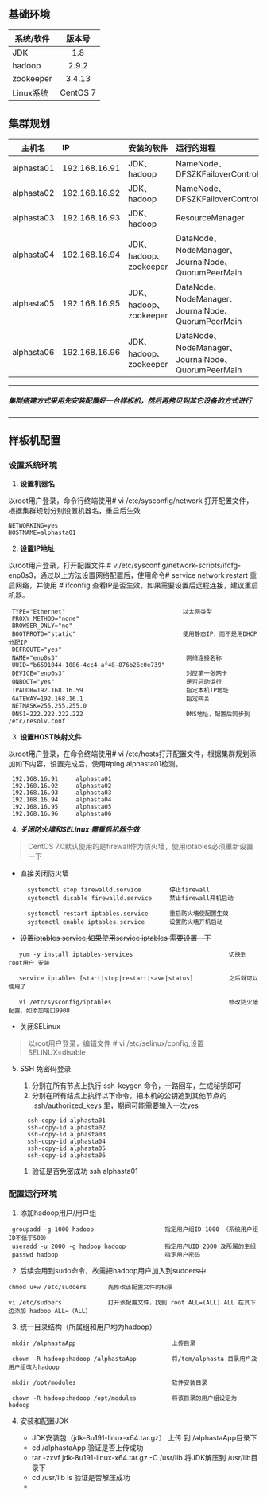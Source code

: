 ## 基础环境

系统/软件 | 版本号
-|:-:
JDK | 1.8 
hadoop | 2.9.2
zookeeper | 3.4.13
Linux系统 | CentOS 7

## 集群规划

主机名|IP |安装的软件|运行的进程
-|:-|:-|:-
alphasta01|192.168.16.91|JDK、hadoop|NameNode、DFSZKFailoverController
alphasta02|192.168.16.92|JDK、hadoop|NameNode、DFSZKFailoverController
alphasta03|192.168.16.93|JDK、hadoop|ResourceManager
alphasta04|192.168.16.94|JDK、hadoop、zookeeper|DataNode、NodeManager、JournalNode、QuorumPeerMain
alphasta05|192.168.16.95|JDK、hadoop、zookeeper|DataNode、NodeManager、JournalNode、QuorumPeerMain
alphasta06|192.168.16.96|JDK、hadoop、zookeeper|DataNode、NodeManager、JournalNode、QuorumPeerMain

***
##### 集群搭建方式采用先安装配置好一台样板机，然后再拷贝到其它设备的方式进行
*** 

## 样板机配置

### 设置系统环境

1.   **设置机器名**

   以root用户登录，命令行终端使用# vi /etc/sysconfig/network 打开配置文件，根据集群规划分别设置机器名，重启后生效

```
NETWORKING=yes
HOSTNAME=alphasta01
```

2.   **设置IP地址**

   以root用户登录，打开配置文件 # vi/etc/sysconfig/network-scripts/ifcfg-enp0s3，通过以上方法设置网络配置后，使用命令# service network restart 重启网络，并使用 # ifconfig 查看IP是否生效，如果需要设置后远程连接，建议重启机器。

```
 TYPE="Ethernet"                                 以太网类型
 PROXY_METHOD="none"
 BROWSER_ONLY="no"
 BOOTPROTO="static"                              使用静态IP，而不是用DHCP分配IP
 DEFROUTE="yes"
 NAME="enp0s3"                                    网络连接名称
 UUID="b6591044-1086-4cc4-af48-876b26c0e739"
 DEVICE="enp0s3"                                  对应第一张网卡
 ONBOOT="yes"                                     是否启动运行
 IPADDR=192.168.16.59                             指定本机IP地址
 GATEWAY=192.168.16.1                             指定网关
 NETMASK=255.255.255.0                            
 DNS1=222.222.222.222                             DNS地址，配置后同步到 /etc/resolv.conf
```

3.  **设置HOST映射文件**

   以root用户登录，在命令终端使用# vi /etc/hosts打开配置文件，根据集群规划添加如下内容，设置完成后，使用#ping alphasta01检测。

```   
 192.168.16.91     alphasta01
 192.168.16.92     alphasta02
 192.168.16.93     alphasta03
 192.168.16.94     alphasta04
 192.168.16.95     alphasta05 
 192.168.16.96     alphasta06 
```
4. ***关闭防火墙和SELinux 需重启机器生效***
 
  > CentOS 7.0默认使用的是firewall作为防火墙，使用iptables必须重新设置一下

  - 直接关闭防火墙
    ```
      systemctl stop firewalld.service        停止firewall
      systemctl disable firewalld.service     禁止firewall开机启动

      systemctl restart iptables.service      重启防火墙使配置生效
      systemctl enable iptables.service       设置防火墙开机启动
    ```
   - ~~设置iptables service,如果使用service iptables 需要设置一下~~
 
   ```
      yum -y install iptables-services                           切换到root用户 安装

      service iptables [start|stop|restart|save|status]          之后就可以使用了

      vi /etc/sysconfig/iptables                                 修改防火墙配置，如添加端口9908
   ```


   - 关闭SELinux

  > 以root用户登录，编辑文件 # vi /etc/selinux/config,设置SELINUX=disable
     
5. SSH 免密码登录
    
    1. 分别在所有节点上执行 ssh-keygen 命令，一路回车，生成秘钥即可 
    1. 分别在所有结点上执行以下命令，把本机的公钥追到其他节点的 .ssh/authorized_keys 里，期间可能需要输入一次yes

   ```
     ssh-copy-id alphasta01
     ssh-copy-id alphasta02
     ssh-copy-id alphasta03
     ssh-copy-id alphasta04
     ssh-copy-id alphasta05
     ssh-copy-id alphasta06
   ```
    1. 验证是否免密成功 ssh alphasta01 


### 配置运行环境

 1. 添加hadoop用户/用户组
```
 groupadd -g 1000 hadoop                    指定用户组ID 1000 （系统用户组ID不低于500）
 useradd -u 2000 -g hadoop hadoop           指定用户UID 2000 及所属的主组
 passwd hadoop                              指定用户密码
```

2. 后续会用到sudo命令，故需把hadoop用户加入到sudoers中

```
chmod u+w /etc/sudoers      先修改该配置文件的权限

vi /etc/sudoers             打开该配置文件，找到 root ALL=(ALL) ALL 在其下边添加 hadoop ALL=（ALL）

```

3. 统一目录结构（所属组和用户均为hadoop）

```
 mkdir /alphastaApp                           上传目录

 chown -R hadoop:hadoop /alphastaApp          将/tem/alphasta 目录用户及用户组改为hadoop

 mkdir /opt/modules                           软件安装目录

 chown -R hadoop:hadoop /opt/modules          将该目录的用户组设定为 hadoop
```

4. 安装和配置JDK

   - JDK安装包（jdk-8u191-linux-x64.tar.gz）              上传 到 /alphastaApp目录下
   - cd /alphastaApp                                     验证是否上传成功
   - tar -zxvf jdk-8u191-linux-x64.tar.gz -C /usr/lib    将JDK解压到 /usr/lib目录下
   - cd /usr/lib      ls                                 验证是否解压成功
   - 
